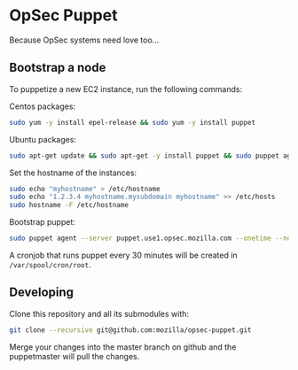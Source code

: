 OpSec Puppet
============

Because OpSec systems need love too...

Bootstrap a node
----------------

To puppetize a new EC2 instance, run the following commands:

Centos packages:
```bash
sudo yum -y install epel-release && sudo yum -y install puppet
```

Ubuntu packages:
```bash
sudo apt-get update && sudo apt-get -y install puppet && sudo puppet agent --enable
```

Set the hostname of the instances:
```bash
sudo echo "myhostname" > /etc/hostname
sudo echo "1.2.3.4 myhostname.mysubdomain myhostname" >> /etc/hosts
sudo hostname -F /etc/hostname
```

Bootstrap puppet:
```bash
sudo puppet agent --server puppet.use1.opsec.mozilla.com --onetime --no-daemonize --verbose
```

A cronjob that runs puppet every 30 minutes will be created in
`/var/spool/cron/root`.

Developing
----------

Clone this repository and all its submodules with:
```bash
git clone --recursive git@github.com:mozilla/opsec-puppet.git
```

Merge your changes into the master branch on github and the puppetmaster will pull the changes.
